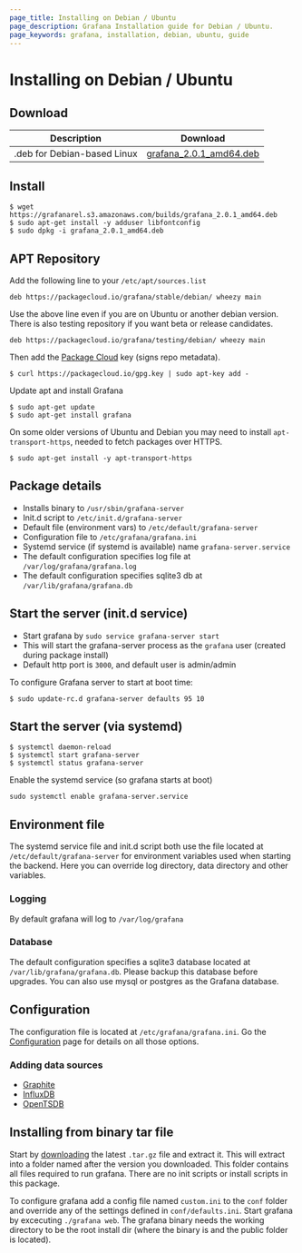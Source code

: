 ```yaml
---
page_title: Installing on Debian / Ubuntu
page_description: Grafana Installation guide for Debian / Ubuntu.
page_keywords: grafana, installation, debian, ubuntu, guide
---
```


# Installing on Debian / Ubuntu

## Download

Description | Download
------------ | -------------
.deb for Debian-based Linux | [grafana_2.0.1_amd64.deb](https://grafanarel.s3.amazonaws.com/builds/grafana_2.0.1_amd64.deb)

## Install

    $ wget https://grafanarel.s3.amazonaws.com/builds/grafana_2.0.1_amd64.deb
    $ sudo apt-get install -y adduser libfontconfig
    $ sudo dpkg -i grafana_2.0.1_amd64.deb

## APT Repository
Add the following line to your `/etc/apt/sources.list`

    deb https://packagecloud.io/grafana/stable/debian/ wheezy main

Use the above line even if you are on Ubuntu or another debian version. There is also testing
repository if you want beta or release candidates.

    deb https://packagecloud.io/grafana/testing/debian/ wheezy main

Then add the [Package Cloud](https://packagecloud.io/grafana) key (signs repo metadata).

    $ curl https://packagecloud.io/gpg.key | sudo apt-key add -

Update apt and install Grafana

    $ sudo apt-get update
    $ sudo apt-get install grafana

On some older versions of Ubuntu and Debian you may need to install `apt-transport-https`,
needed to fetch packages over HTTPS.

    $ sudo apt-get install -y apt-transport-https

## Package details

- Installs binary to `/usr/sbin/grafana-server`
- Init.d script to `/etc/init.d/grafana-server`
- Default file (environment vars) to `/etc/default/grafana-server`
- Configuration file to `/etc/grafana/grafana.ini`
- Systemd service (if systemd is available) name `grafana-server.service`
- The default configuration specifies log file at `/var/log/grafana/grafana.log`
- The default configuration specifies sqlite3 db at `/var/lib/grafana/grafana.db`

## Start the server (init.d service)

- Start grafana by `sudo service grafana-server start`
- This will start the grafana-server process as the `grafana` user (created during package install)
- Default http port is `3000`, and default user is admin/admin

To configure Grafana server to start at boot time:

    $ sudo update-rc.d grafana-server defaults 95 10

## Start the server (via systemd)
    $ systemctl daemon-reload
    $ systemctl start grafana-server
    $ systemctl status grafana-server

Enable the systemd service (so grafana starts at boot)

    sudo systemctl enable grafana-server.service

## Environment file

The systemd service file and init.d script both use the file located at `/etc/default/grafana-server` for
environment variables used when starting the backend. Here you can override log directory, data directory and other
variables.

### Logging

By default grafana will log to `/var/log/grafana`

### Database

The default configuration specifies a sqlite3 database located at `/var/lib/grafana/grafana.db`. Please backup
this database before upgrades. You can also use mysql or postgres as the Grafana database.

## Configuration

The configuration file is located at `/etc/grafana/grafana.ini`.  Go the [Configuration](configuration) page for details
on all those options.

### Adding data sources

- [Graphite](../datasources/graphite.md)
- [InfluxDB](../datasources/influxdb.md)
- [OpenTSDB](../datasources/opentsdb.md)

## Installing from binary tar file

Start by [downloading](http://grafana.org/download/builds) the latest `.tar.gz` file and extract it.
This will extract into a folder named after the version you downloaded. This folder contains all files required to run grafana.
There are no init scripts or install scripts in this package.

To configure grafana add a config file named `custom.ini` to the `conf` folder and override any of the settings defined in
`conf/defaults.ini`. Start grafana by excecuting `./grafana web`. The grafana binary needs the working directory
to be the root install dir (where the binary is and the public folder is located).


